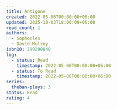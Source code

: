 ```yaml
---
title: Antigone
created: 2022-05-06T00:00:00+06:00
updated: 2025-10-03T18:00:09+06:00
read_count: 1
authors:
  - Sophocles
  - David Mulroy
isbn10: 299290840
log:
  - status: Read
    timestamp: 2022-05-06T00:00:00+06:00
  - status: To Read
    timestamp: 2022-05-06T00:00:00+06:00
series:
  theban-plays: 3
status: Read
rating: 4
---
```


